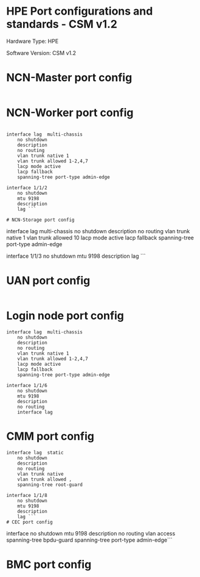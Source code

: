 # HPE Port configurations and standards - CSM v1.2

Hardware Type: HPE

Software Version: CSM v1.2

# NCN-Master port config
```
```

# NCN-Worker port config
```

interface lag  multi-chassis
    no shutdown
    description 
    no routing
    vlan trunk native 1
    vlan trunk allowed 1-2,4,7
    lacp mode active
    lacp fallback
    spanning-tree port-type admin-edge

interface 1/1/2
    no shutdown
    mtu 9198
    description 
    lag ```

# NCN-Storage port config
```

interface lag  multi-chassis
    no shutdown
    description 
    no routing
    vlan trunk native 1
    vlan trunk allowed 10
    lacp mode active
    lacp fallback
    spanning-tree port-type admin-edge

interface 1/1/3
    no shutdown
    mtu 9198
    description 
    lag ```

# UAN port config
```
```

# Login node port config
```
interface lag  multi-chassis
    no shutdown
    description 
    no routing
    vlan trunk native 1
    vlan trunk allowed 1-2,4,7
    lacp mode active
    lacp fallback
    spanning-tree port-type admin-edge

interface 1/1/6
    no shutdown
    mtu 9198
    description 
    no routing
    interface lag 
```

# CMM port config
```
interface lag  static
    no shutdown
    description 
    no routing
    vlan trunk native 
    vlan trunk allowed ,
    spanning-tree root-guard

interface 1/1/8
    no shutdown
    mtu 9198
    description 
    lag ```
# CEC port config
```
interface 
    no shutdown
    mtu 9198
    description 
    no routing
    vlan access 
    spanning-tree bpdu-guard
    spanning-tree port-type admin-edge```
# BMC port config
```
```